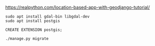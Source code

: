 
https://realpython.com/location-based-app-with-geodjango-tutorial/

	sudo apt install gdal-bin libgdal-dev
	sudo apt install postgis

	CREATE EXTENSION postgis;

	./manage.py migrate
